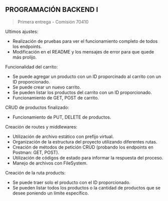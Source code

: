 ## PROGRAMACIÓN BACKEND I

> Primera entrega - Comisión 70410


Ultimos ajustes:<br>
- Realización de pruebas para ver el funcionamiento completo de todos los endpoints.<br>
- Modificación en el README y los mensajes de error para que quede más prolijo.<br>

Funcionalidad del carrito:<br>
- Se puede agregar un producto con un ID proporcinado al carrito con un ID proporcionado.<br>
- Se puede crear un nuevo carrito.<br>
- Se pueden listar los productos del carrito con un ID proporcionado.<br>
- Funcionamiento de GET, POST de carrito.<br>

CRUD de productos finalizado:<br>
- Funcionamiento de PUT, DELETE de productos.<br>

Creación de routes y middlewares:<br>
- Utilización de archivo estático con prefijo virtual.<br>
- Organización de la estructura del proyecto utilizando diferentes rutas.<br>
- Creación de métodos de petición CRUD (probando los endpoints en Postman: GET, POST).<br>
- Utilización de códigos de estado para informar la respuesta del proceso.<br>
- Manejo de archivos con FileSystem.<br>

Creación de la ruta products:<br>
- Se puede traer solo el producto con el ID proporcionado.<br>
- Se pueden listar todos los productos o la cantidad de productos que se desee poniendo un límite específico.
